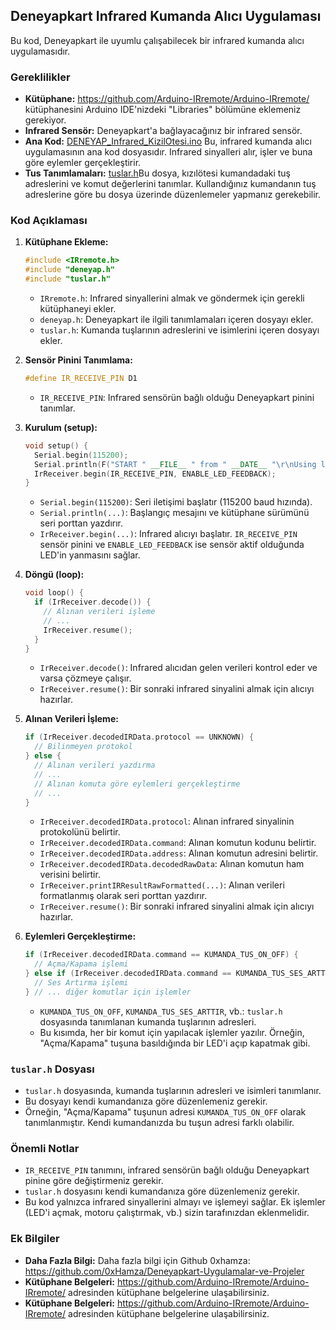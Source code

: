 ## Deneyapkart Infrared Kumanda Alıcı Uygulaması

Bu kod, Deneyapkart ile uyumlu çalışabilecek bir infrared kumanda alıcı uygulamasıdır.

### Gereklilikler

* **Kütüphane:** https://github.com/Arduino-IRremote/Arduino-IRremote/ kütüphanesini Arduino IDE'nizdeki "Libraries" bölümüne eklemeniz gerekiyor.
* **Infrared Sensör:** Deneyapkart'a bağlayacağınız bir infrared sensör.
* **Ana Kod:** [DENEYAP_Infrared_KizilOtesi.ino](DENEYAP_Infrared_KizilOtesi/DENEYAP_Infrared_KizilOtesi.ino)  Bu, infrared kumanda alıcı uygulamasının ana kod dosyasıdır. Infrared sinyalleri alır, işler ve buna göre eylemler gerçekleştirir.
* **Tus Tanımlamaları:** [tuslar.h](DENEYAP_Infrared_KizilOtesi/tuslar.h)Bu dosya, kızılötesi kumandadaki tuş adreslerini ve komut değerlerini tanımlar. Kullandığınız kumandanın tuş adreslerine göre bu dosya üzerinde düzenlemeler yapmanız gerekebilir.



### Kod Açıklaması

1. **Kütüphane Ekleme:**
   ```cpp
   #include <IRremote.h>
   #include "deneyap.h"
   #include "tuslar.h"
   ```
   * `IRremote.h`: Infrared sinyallerini almak ve göndermek için gerekli kütüphaneyi ekler.
   * `deneyap.h`: Deneyapkart ile ilgili tanımlamaları içeren dosyayı ekler.
   * `tuslar.h`: Kumanda tuşlarının adreslerini ve isimlerini içeren dosyayı ekler.

2. **Sensör Pinini Tanımlama:**
   ```cpp
   #define IR_RECEIVE_PIN D1
   ```
   * `IR_RECEIVE_PIN`: Infrared sensörün bağlı olduğu Deneyapkart pinini tanımlar.

3. **Kurulum (setup):**
   ```cpp
   void setup() {
     Serial.begin(115200);
     Serial.println(F("START " __FILE__ " from " __DATE__ "\r\nUsing library version " VERSION_IRREMOTE));
     IrReceiver.begin(IR_RECEIVE_PIN, ENABLE_LED_FEEDBACK);
   }
   ```
   * `Serial.begin(115200)`: Seri iletişimi başlatır (115200 baud hızında).
   * `Serial.println(...)`: Başlangıç mesajını ve kütüphane sürümünü seri porttan yazdırır.
   * `IrReceiver.begin(...)`: Infrared alıcıyı başlatır. `IR_RECEIVE_PIN` sensör pinini ve `ENABLE_LED_FEEDBACK` ise sensör aktif olduğunda LED'in yanmasını sağlar.

4. **Döngü (loop):**
   ```cpp
   void loop() {
     if (IrReceiver.decode()) {
       // Alınan verileri işleme
       // ...
       IrReceiver.resume();
     }
   }
   ```
   * `IrReceiver.decode()`: Infrared alıcıdan gelen verileri kontrol eder ve varsa çözmeye çalışır.
   * `IrReceiver.resume()`: Bir sonraki infrared sinyalini almak için alıcıyı hazırlar.

5. **Alınan Verileri İşleme:**
   ```cpp
   if (IrReceiver.decodedIRData.protocol == UNKNOWN) {
     // Bilinmeyen protokol
   } else {
     // Alınan verileri yazdırma
     // ...
     // Alınan komuta göre eylemleri gerçekleştirme
     // ...
   }
   ```
   * `IrReceiver.decodedIRData.protocol`: Alınan infrared sinyalinin protokolünü belirtir.
   * `IrReceiver.decodedIRData.command`: Alınan komutun kodunu belirtir.
   * `IrReceiver.decodedIRData.address`: Alınan komutun adresini belirtir.
   * `IrReceiver.decodedIRData.decodedRawData`: Alınan komutun ham verisini belirtir.
   * `IrReceiver.printIRResultRawFormatted(...)`: Alınan verileri formatlanmış olarak seri porttan yazdırır.
   * `IrReceiver.resume()`: Bir sonraki infrared sinyalini almak için alıcıyı hazırlar.

6. **Eylemleri Gerçekleştirme:**
   ```cpp
   if (IrReceiver.decodedIRData.command == KUMANDA_TUS_ON_OFF) {
     // Açma/Kapama işlemi
   } else if (IrReceiver.decodedIRData.command == KUMANDA_TUS_SES_ARTTIR) {
     // Ses Artırma işlemi
   } // ... diğer komutlar için işlemler
   ```
   * `KUMANDA_TUS_ON_OFF`, `KUMANDA_TUS_SES_ARTTIR`, vb.: `tuslar.h` dosyasında tanımlanan kumanda tuşlarının adresleri.
   * Bu kısımda, her bir komut için yapılacak işlemler yazılır. Örneğin, "Açma/Kapama" tuşuna basıldığında bir LED'i açıp kapatmak gibi.

### `tuslar.h` Dosyası

* `tuslar.h` dosyasında, kumanda tuşlarının adresleri ve isimleri tanımlanır.
* Bu dosyayı kendi kumandanıza göre düzenlemeniz gerekir.
* Örneğin, "Açma/Kapama" tuşunun adresi `KUMANDA_TUS_ON_OFF` olarak tanımlanmıştır. Kendi kumandanızda bu tuşun adresi farklı olabilir.

### Önemli Notlar

* `IR_RECEIVE_PIN` tanımını, infrared sensörün bağlı olduğu Deneyapkart pinine göre değiştirmeniz gerekir.
* `tuslar.h` dosyasını kendi kumandanıza göre düzenlemeniz gerekir.
* Bu kod yalnızca infrared sinyallerini almayı ve işlemeyi sağlar. Ek işlemler (LED'i açmak, motoru çalıştırmak, vb.) sizin tarafınızdan eklenmelidir.

### Ek Bilgiler

* **Daha Fazla Bilgi:** Daha fazla bilgi için Github 0xhamza: https://github.com/0xHamza/Deneyapkart-Uygulamalar-ve-Projeler
* **Kütüphane Belgeleri:** https://github.com/Arduino-IRremote/Arduino-IRremote/ adresinden kütüphane belgelerine ulaşabilirsiniz.
* **Kütüphane Belgeleri:** https://github.com/Arduino-IRremote/Arduino-IRremote/ adresinden kütüphane belgelerine ulaşabilirsiniz.

